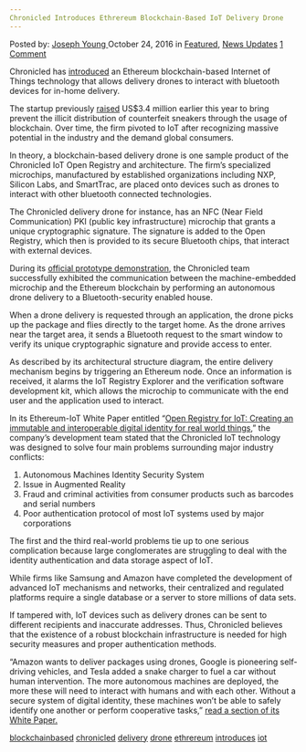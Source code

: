 ```yaml
---
Chronicled Introduces Ethrereum Blockchain-Based IoT Delivery Drone
---
```

<article class="post-listing post-16038 post type-post status-publish format-standard has-post-thumbnail hentry  tag-blockchainbased tag-chronicled tag-delivery tag-drone tag-ethrereum tag-introduces tag-iot">
    <div class="post-inner">
        <span>Posted by: <a href="https://www.deepdotweb.com/author/josephyoung/" title="">Joseph Young </a></span>
    <span>October 24, 2016</span>
    <span>in <a href="https://www.deepdotweb.com/category/deepdot-news/" rel="category tag">Featured</a>, <a href="https://www.deepdotweb.com/category/news-updates/" rel="category tag">News Updates</a></span>
    <span><a href="https://www.deepdotweb.com/2016/10/24/chronicled-introduces-ethrereum-blockchain-based-iot-delivery-drone/#comments">1 Comment</a></span>
    </p>
    <div class="clear"></div>
    <div class="entry">
    <p>Chronicled has <a href="http://chronicled.org/drone-case-study.html">introduced</a> an Ethereum blockchain-based Internet of Things technology that allows delivery drones to interact with bluetooth devices for in-home delivery.</p>
    <p>The startup previously <a href="http://www.chronicled.com/press/chronicled-announces-series-seed-financing">raised</a> US$3.4 million earlier this year to bring prevent the illicit distribution of counterfeit sneakers through the usage of blockchain. Over time, the firm pivoted to IoT after recognizing massive potential in the industry and the demand global consumers.</p>
    <p>In theory, a blockchain-based delivery drone is one sample product of the Chronicled IoT Open Registry and architecture. The firm’s specialized microchips, manufactured by established organizations including NXP, Silicon Labs, and SmartTrac, are placed onto devices such as drones to interact with other bluetooth connected technologies.</p>
    <p>The Chronicled delivery drone for instance, has an NFC (Near Field Communication) PKI (public key infrastructure) microchip that grants a unique cryptographic signature. The signature is added to the Open Registry, which then is provided to its secure Bluetooth chips, that interact with external devices.</p>
    <p>During its <a href="https://www.youtube.com/watch?time_continue=137&amp;v=UF3hrnVE-2g">official prototype demonstration</a>, the Chronicled team successfully exhibited the communication between the machine-embedded microchip and the Ethereum blockchain by performing an autonomous drone delivery to a Bluetooth-security enabled house.</p>
    <p>When a drone delivery is requested through an application, the drone picks up the package and flies directly to the target home. As the drone arrives near the target area, it sends a Bluetooth request to the smart window to verify its unique cryptographic signature and provide access to enter.</p>
    <p>As described by its architectural structure diagram, the entire delivery mechanism begins by triggering an Ethereum node. Once an information is received, it alarms the IoT Registry Explorer and the verification software development kit, which allows the microchip to communicate with the end user and the application used to interact.</p>
    <p>In its Ethereum-IoT White Paper entitled “<a href="http://chronicled.org/architecture.html">Open Registry for IoT: Creating an immutable and interoperable digital identity for real world things</a>,” the company’s development team stated that the Chronicled IoT technology was designed to solve four main problems surrounding major industry conflicts:</p>
    <ol>
    <li>Autonomous Machines Identity Security System</li>
    <li>Issue in Augmented Reality</li>
    <li>Fraud and criminal activities from consumer products such as barcodes and serial numbers</li>
    <li>Poor authentication protocol of most IoT systems used by major corporations</li>
    </ol>
    <p>The first and the third real-world problems tie up to one serious complication because large conglomerates are struggling to deal with the identity authentication and data storage aspect of IoT.</p>
    <p>While firms like Samsung and Amazon have completed the development of advanced IoT mechanisms and networks, their centralized and regulated platforms require a single database or a server to store millions of data sets.</p>
    <p>If tampered with, IoT devices such as delivery drones can be sent to different recipients and inaccurate addresses. Thus, Chronicled believes that the existence of a robust blockchain infrastructure is needed for high security measures and proper authentication methods.</p>
    <p>“Amazon wants to deliver packages using drones, Google is pioneering self-driving vehicles, and Tesla added a snake charger to fuel a car without human intervention. The more autonomous machines are deployed, the more these will need to interact with humans and with each other. Without a secure system of digital identity, these machines won’t be able to safely identify one another or perform cooperative tasks,” <a href="http://chronicled.org/architecture.html">read a section of its White Paper.</a></p>
    </div>
    <a href="https://www.deepdotweb.com/tag/blockchainbased/" rel="tag">blockchainbased</a> <a href="https://www.deepdotweb.com/tag/chronicled/" rel="tag">chronicled</a> <a href="https://www.deepdotweb.com/tag/delivery/" rel="tag">delivery</a> <a href="https://www.deepdotweb.com/tag/drone/" rel="tag">drone</a> <a href="https://www.deepdotweb.com/tag/ethrereum/" rel="tag">ethrereum</a> <a href="https://www.deepdotweb.com/tag/introduces/" rel="tag">introduces</a> <a href="https://www.deepdotweb.com/tag/iot/" rel="tag">iot</a></span> <span style="display:none" class="updated">2016-10-24</span>
    <div style="display:none" class="vcard author" itemprop="author" itemscope itemtype="http://schema.org/Person"><strong class="fn" itemprop="name"><a href="https://www.deepdotweb.com/author/josephyoung/" title="Posts by Joseph Young" rel="author">Joseph Young</a></strong></div>
    </div>
</article>

